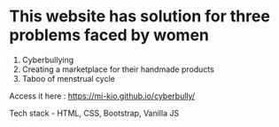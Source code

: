 # This website has solution for three problems faced by women
1. Cyberbullying
2. Creating a marketplace for their handmade products
3. Taboo of menstrual cycle

Access it here : https://mi-kio.github.io/cyberbully/

Tech stack - HTML, CSS, Bootstrap, Vanilla JS
